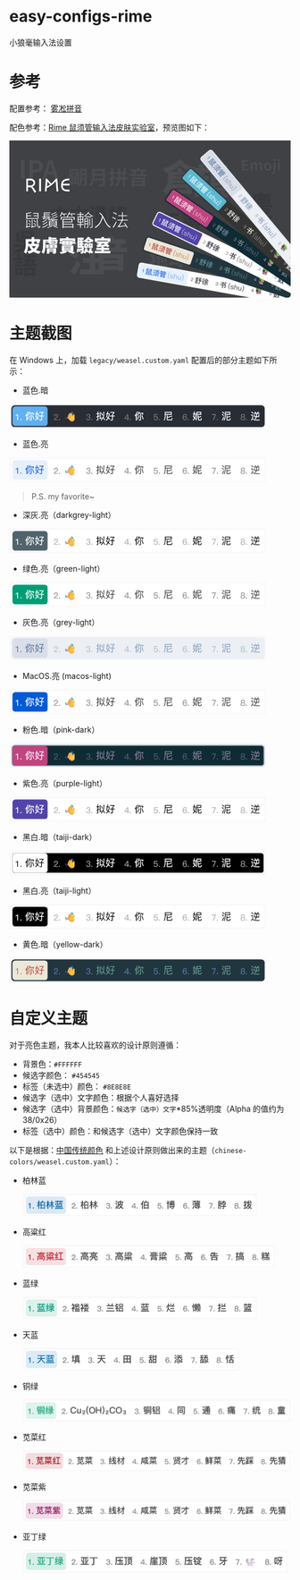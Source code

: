 # easy-configs-rime

小狼毫输入法设置

# 参考

配置参考： [雾凇拼音](https://github.com/iDvel/rime-ice)

配色参考：[Rime 鼠须管输入法皮肤实验室](https://www.figma.com/community/file/1166934605535869911/rime)，预览图如下：

![Figma截图](./assets/figma.png)

# 主题截图

在 Windows 上，加载 `legacy/weasel.custom.yaml` 配置后的部分主题如下所示：

- 蓝色.暗

![蓝色.暗](./assets/blue-dark.png)

- 蓝色.亮

![蓝色.亮](./assets/blue-light.png)

> P.S. my favorite~

- 深灰.亮（darkgrey-light）

![深灰.亮](./assets/darkgrey-light.png)

- 绿色.亮（green-light）

![绿色.亮](./assets/green-light.png)

- 灰色.亮（grey-light）

![灰色.亮](./assets/grey-light.png)

- MacOS.亮 (macos-light)

![MacOS.亮](./assets/macos.png)

- 粉色.暗（pink-dark）

![粉色.暗](./assets/pink-dark.png)

- 紫色.亮（purple-light）

![紫色.亮](./assets/purple-light.png)

- 黑白.暗（taiji-dark）

![太极.暗](./assets/taiji-dark.png)

- 黑白.亮（taiji-light）

![太极.亮](./assets/taiji-light.png)

- 黄色.暗（yellow-dark）

![黄色.暗](./assets/yellow-dark.png)

# 自定义主题

对于亮色主题，我本人比较喜欢的设计原则遵循：

- 背景色：`#FFFFFF`
- 候选字颜色： `#454545`
- 标签（未选中）颜色： `#8E8E8E`
- 候选字（选中）文字颜色：根据个人喜好选择
- 候选字（选中）背景颜色：`候选字（选中）文字`\*85%透明度（Alpha 的值约为 38/0x26）
- 标签（选中）颜色：和候选字（选中）文字颜色保持一致

以下是根据：[中国传统颜色](https://www.zhongguose.com) 和上述设计原则做出来的主题（`chinese-colors/weasel.custom.yaml`）：

- 柏林蓝

  ![柏林蓝](./chinese-colors/bolinlan.png)

- 高粱红

  ![高粱红](./chinese-colors/gaolianghong.png)

- 蓝绿

  ![蓝绿](./chinese-colors/lanlv.png)

- 天蓝

  ![天蓝](./chinese-colors/tianlan.png)

- 铜绿

  ![铜绿](./chinese-colors/tonglv.png)

- 苋菜红

  ![苋菜红](./chinese-colors/xiancaihong.png)

- 苋菜紫

  ![苋菜紫](./chinese-colors/xiancaizi.png)

- 亚丁绿

  ![yadinglv](./chinese-colors/yadinglv.png)